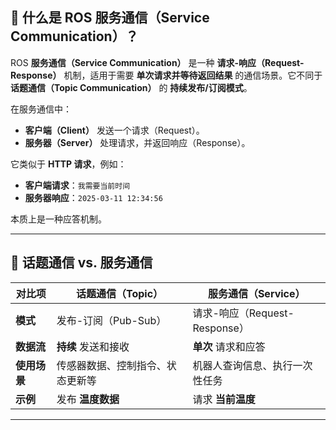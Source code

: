 ## **🔹 什么是 ROS 服务通信（Service Communication）？**
ROS **服务通信（Service Communication）** 是一种 **请求-响应（Request-Response）** 机制，适用于需要 **单次请求并等待返回结果** 的通信场景。它不同于 **话题通信（Topic Communication）** 的 **持续发布/订阅模式**。

在服务通信中：
- **客户端（Client）** 发送一个请求（Request）。
- **服务器（Server）** 处理请求，并返回响应（Response）。

它类似于 **HTTP 请求**，例如：
- **客户端请求**：`我需要当前时间`
- **服务器响应**：`2025-03-11 12:34:56`

本质上是一种应答机制。

---

## **🔹 话题通信 vs. 服务通信**
| 对比项 | 话题通信（Topic） | 服务通信（Service） |
|--------|-----------------|---------------------|
| **模式** | 发布-订阅（Pub-Sub） | 请求-响应（Request-Response） |
| **数据流** | **持续** 发送和接收 | **单次** 请求和应答 |
| **使用场景** | 传感器数据、控制指令、状态更新等 | 机器人查询信息、执行一次性任务 |
| **示例** | 发布 **温度数据** | 请求 **当前温度** |



---

